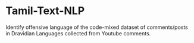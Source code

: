 # Tamil-Text-NLP
Identify offensive language of the code-mixed dataset of comments/posts in Dravidian Languages collected from Youtube comments.

